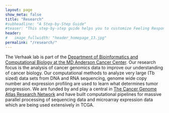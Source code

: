 ```yaml
---
layout: page
show_meta: false
title: "Research"
#subheadline: "A Step-by-Step Guide"
#teaser: "This step-by-step guide helps you to customize Feeling Responsive to your needs."
header:
#   image_fullwidth: "header_homepage_13.jpg"
permalink: "/research/"
---
```


The Verhaak lab is part of the [Department of Bioinformatics and Computational Biology at the MD Anderson Cancer Center](http://bioinformatics.mdanderson.org/). Our research focus is the analysis of cancer genomics data to improve our understanding of cancer biology. Our computational methods to analyze very large (Tb sized) data sets from DNA and RNA sequencing, genome wide copy number and expression profiling are used to learn what determines tumor progression. We are funded by and play a central in [The Cancer Genome Atlas Research Network](http://cancergenome.nih.gov) and have built computational pipelines for massive parallel processing of sequencing data and microarray expression data which are being used extensively in TCGA.
